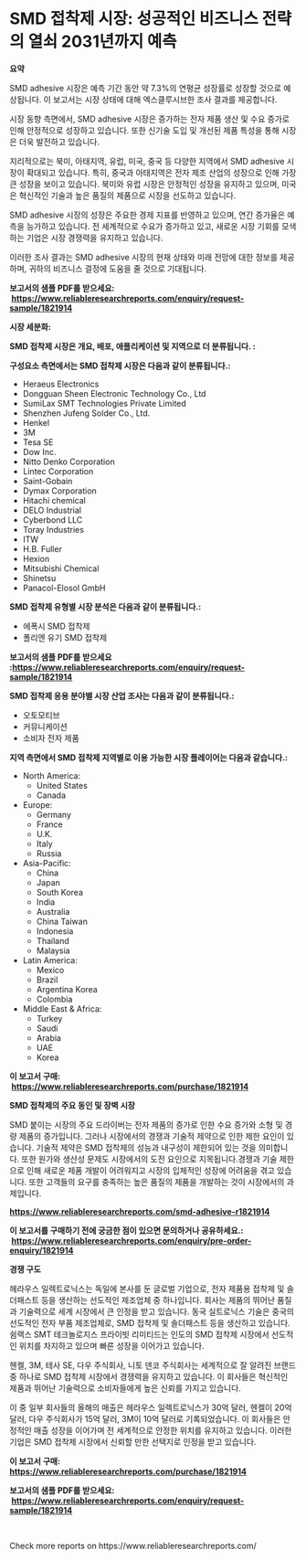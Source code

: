 <p><h1>SMD 접착제 시장: 성공적인 비즈니스 전략의 열쇠 2031년까지 예측</h1></p><p><strong>요약</strong></p>
<p><p>SMD adhesive 시장은 예측 기간 동안 약 7.3%의 연평균 성장률로 성장할 것으로 예상됩니다. 이 보고서는 시장 상태에 대해 엑스클루시브한 조사 결과를 제공합니다. </p><p>시장 동향 측면에서, SMD adhesive 시장은 증가하는 전자 제품 생산 및 수요 증가로 인해 안정적으로 성장하고 있습니다. 또한 신기술 도입 및 개선된 제품 특성을 통해 시장은 더욱 발전하고 있습니다. </p><p>지리적으로는 북미, 아태지역, 유럽, 미국, 중국 등 다양한 지역에서 SMD adhesive 시장이 확대되고 있습니다. 특히, 중국과 아태지역은 전자 제조 산업의 성장으로 인해 가장 큰 성장을 보이고 있습니다. 북미와 유럽 시장은 안정적인 성장을 유지하고 있으며, 미국은 혁신적인 기술과 높은 품질의 제품으로 시장을 선도하고 있습니다.</p><p>SMD adhesive 시장의 성장은 주요한 경제 지표를 반영하고 있으며, 연간 증가율은 예측을 능가하고 있습니다. 전 세계적으로 수요가 증가하고 있고, 새로운 시장 기회를 모색하는 기업은 시장 경쟁력을 유지하고 있습니다. </p><p>이러한 조사 결과는 SMD adhesive 시장의 현재 상태와 미래 전망에 대한 정보를 제공하며, 귀하의 비즈니스 결정에 도움을 줄 것으로 기대됩니다.</p></p>
<p><strong>보고서의 샘플 PDF를 받으세요: &nbsp;<a href="https://www.reliableresearchreports.com/enquiry/request-sample/1821914">https://www.reliableresearchreports.com/enquiry/request-sample/1821914</a></strong></p>
<p><strong>시장 세분화:</strong></p>
<p><strong> SMD 접착제 시장은 개요, 배포, 애플리케이션 및 지역으로 더 분류됩니다. :</strong></p>
<p><strong>구성요소 측면에서는 SMD 접착제 시장은 다음과 같이 분류됩니다.:</strong></p>
<p><ul><li>Heraeus Electronics</li><li>Dongguan Sheen Electronic Technology Co., Ltd</li><li>SumiLax SMT Technologies Private Limited</li><li>Shenzhen Jufeng Solder Co., Ltd.</li><li>Henkel</li><li>3M</li><li>Tesa SE</li><li>Dow Inc.</li><li>Nitto Denko Corporation</li><li>Lintec Corporation</li><li>Saint-Gobain</li><li>Dymax Corporation</li><li>Hitachi chemical</li><li>DELO Industrial</li><li>Cyberbond LLC</li><li>Toray Industries</li><li>ITW</li><li>H.B. Fuller</li><li>Hexion</li><li>Mitsubishi Chemical</li><li>Shinetsu</li><li>Panacol-Elosol GmbH</li></ul></p>
<p><strong> SMD 접착제 유형별 시장 분석은 다음과 같이 분류됩니다.:</strong></p>
<p><ul><li>에폭시 SMD 접착제</li><li>폴리엔 유기 SMD 접착제</li></ul></p>
<p><strong>보고서의 샘플 PDF를 받으세요 :<a href="https://www.reliableresearchreports.com/enquiry/request-sample/1821914">https://www.reliableresearchreports.com/enquiry/request-sample/1821914</a></strong></p>
<p><strong> SMD 접착제 응용 분야별 시장 산업 조사는 다음과 같이 분류됩니다.:</strong></p>
<p><ul><li>오토모티브</li><li>커뮤니케이션</li><li>소비자 전자 제품</li></ul></p>
<p><strong>지역 측면에서 SMD 접착제 지역별로 이용 가능한 시장 플레이어는 다음과 같습니다.:</strong></p>
<p><ul>
    <li>
        North America:
        <ul>
            <li>United States</li>
            <li>Canada</li>
        </ul>
    </li>
    <li>
        Europe:
        <ul>
            <li>Germany</li>
            <li>France</li>
            <li>U.K.</li>
            <li>Italy</li>
            <li>Russia</li>
        </ul>
    </li>
    <li>
        Asia-Pacific:
        <ul>
            <li>China</li>
            <li>Japan</li>
            <li>South Korea</li>
            <li>India</li>
            <li>Australia</li>
            <li>China Taiwan</li>
            <li>Indonesia</li>
            <li>Thailand</li>
            <li>Malaysia</li>
        </ul>
    </li>
    <li>
        Latin America:
        <ul>
            <li>Mexico</li>
            <li>Brazil</li>
            <li>Argentina Korea</li>
            <li>Colombia</li>
        </ul>
    </li>
    <li>
        Middle East & Africa:
        <ul>
            <li>Turkey</li>
            <li>Saudi</li>
            <li>Arabia</li>
            <li>UAE</li>
            <li>Korea</li>
        </ul>
    </li>
    </ul></p>
<p><strong>이 보고서 구매: &nbsp;<a href="https://www.reliableresearchreports.com/purchase/1821914">https://www.reliableresearchreports.com/purchase/1821914</a></strong></p>
<p><strong>SMD 접착제의 주요 동인 및 장벽 시장</strong></p>
<p><p>SMD 붙이는 시장의 주요 드라이버는 전자 제품의 증가로 인한 수요 증가와 소형 및 경량 제품의 증가입니다. 그러나 시장에서의 경쟁과 기술적 제약으로 인한 제한 요인이 있습니다. 기술적 제약은 SMD 접착제의 성능과 내구성이 제한되어 있는 것을 의미합니다. 또한 원가와 생산성 문제도 시장에서의 도전 요인으로 지목됩니다.경쟁과 기술 제한으로 인해 새로운 제품 개발이 어려워지고 시장의 입체적인 성장에 어려움을 겪고 있습니다. 또한 고객들의 요구를 충족하는 높은 품질의 제품을 개발하는 것이 시장에서의 과제입니다.</p></p>
<p><strong><a href="https://www.reliableresearchreports.com/smd-adhesive-r1821914">https://www.reliableresearchreports.com/smd-adhesive-r1821914</a></strong></p>
<p><strong>이 보고서를 구매하기 전에 궁금한 점이 있으면 문의하거나 공유하세요.: &nbsp;<a href="https://www.reliableresearchreports.com/enquiry/pre-order-enquiry/1821914">https://www.reliableresearchreports.com/enquiry/pre-order-enquiry/1821914</a></strong></p>
<p><strong>경쟁 구도</strong></p>
<p><p>헤라우스 일렉트로닉스는 독일에 본사를 둔 글로벌 기업으로, 전자 제품용 접착제 및 솔더패스트 등을 생산하는 선도적인 제조업체 중 하나입니다. 회사는 제품의 뛰어난 품질과 기술력으로 세계 시장에서 큰 인정을 받고 있습니다. 동국 실트로닉스 기술은 중국의 선도적인 전자 부품 제조업체로, SMD 접착제 및 솔더패스트 등을 생산하고 있습니다. 쉼랙스 SMT 테크놀로지스 프라이빗 리미티드는 인도의 SMD 접착제 시장에서 선도적인 위치를 차지하고 있으며 빠른 성장을 이어가고 있습니다.</p><p>헨켈, 3M, 테사 SE, 다우 주식회사, 니토 덴코 주식회사는 세계적으로 잘 알려진 브랜드 중 하나로 SMD 접착제 시장에서 경쟁력을 유지하고 있습니다. 이 회사들은 혁신적인 제품과 뛰어난 기술력으로 소비자들에게 높은 신뢰를 가지고 있습니다.</p><p>이 중 일부 회사들의 올해의 매출은 헤라우스 일렉트로닉스가 30억 달러, 헨켈이 20억 달러, 다우 주식회사가 15억 달러, 3M이 10억 달러로 기록되었습니다. 이 회사들은 안정적인 매출 성장을 이어가며 전 세계적으로 안정한 위치를 유지하고 있습니다. 이러한 기업은 SMD 접착제 시장에서 신뢰할 만한 선택지로 인정을 받고 있습니다.</p></p>
<p><strong>이 보고서 구매: &nbsp; <a href="https://www.reliableresearchreports.com/purchase/1821914">https://www.reliableresearchreports.com/purchase/1821914</a></strong></p>
<p><strong>보고서의 샘플 PDF를 받으세요: &nbsp;<a href="https://www.reliableresearchreports.com/enquiry/request-sample/1821914">https://www.reliableresearchreports.com/enquiry/request-sample/1821914</a></strong><strong></strong></p>
<p>&nbsp;</p>
<p>Check more reports on https://www.reliableresearchreports.com/</p>